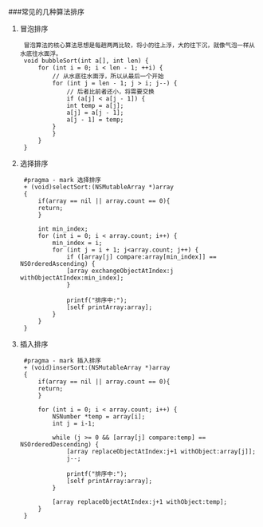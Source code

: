 ###常见的几种算法排序
1. 冒泡排序

        冒泡算法的核心算法思想是每趟两两比较，将小的往上浮，大的往下沉，就像气泡一样从水底往水面浮。
        void bubbleSort(int a[], int len) {
            for (int i = 0; i < len - 1; ++i) {
                // 从水底往水面浮，所以从最后一个开始
                for (int j = len - 1; j > i; j--) {
                    // 后者比前者还小，将需要交换
                    if (a[j] < a[j - 1]) {
                    int temp = a[j];
                    a[j] = a[j - 1];
                    a[j - 1] = temp;
                }
                }
            }
        }

2. 选择排序

        #pragma - mark 选择排序
        + (void)selectSort:(NSMutableArray *)array
        {
            if(array == nil || array.count == 0){
            return;
            }

            int min_index;
            for (int i = 0; i < array.count; i++) {
                min_index = i;
                for (int j = i + 1; j<array.count; j++) {
                    if ([array[j] compare:array[min_index]] == NSOrderedAscending) {
                    [array exchangeObjectAtIndex:j withObjectAtIndex:min_index];
                    }

                    printf("排序中:");
                    [self printArray:array];
                }
            }
        }

3. 插入排序

        #pragma - mark 插入排序
        + (void)inserSort:(NSMutableArray *)array
        {
            if(array == nil || array.count == 0){
            return;
            }

            for (int i = 0; i < array.count; i++) {
                NSNumber *temp = array[i];
                int j = i-1;

                while (j >= 0 && [array[j] compare:temp] == NSOrderedDescending) {
                    [array replaceObjectAtIndex:j+1 withObject:array[j]];
                    j--;

                    printf("排序中:");
                    [self printArray:array];
                }

                [array replaceObjectAtIndex:j+1 withObject:temp];
            }
        }
